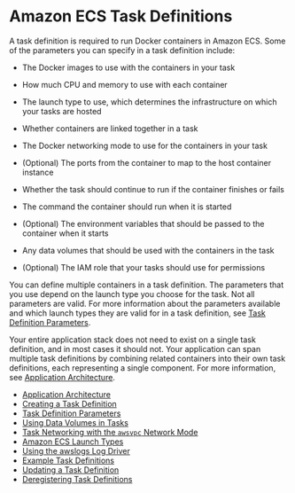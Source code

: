 # Amazon ECS Task Definitions<a name="task_definitions"></a>

A task definition is required to run Docker containers in Amazon ECS\. Some of the parameters you can specify in a task definition include:

+ The Docker images to use with the containers in your task

+ How much CPU and memory to use with each container

+ The launch type to use, which determines the infrastructure on which your tasks are hosted

+ Whether containers are linked together in a task

+ The Docker networking mode to use for the containers in your task

+ \(Optional\) The ports from the container to map to the host container instance

+ Whether the task should continue to run if the container finishes or fails

+ The command the container should run when it is started

+ \(Optional\) The environment variables that should be passed to the container when it starts

+ Any data volumes that should be used with the containers in the task

+ \(Optional\) The IAM role that your tasks should use for permissions

You can define multiple containers in a task definition\. The parameters that you use depend on the launch type you choose for the task\. Not all parameters are valid\. For more information about the parameters available and which launch types they are valid for in a task definition, see [Task Definition Parameters](task_definition_parameters.md)\.

Your entire application stack does not need to exist on a single task definition, and in most cases it should not\. Your application can span multiple task definitions by combining related containers into their own task definitions, each representing a single component\. For more information, see [Application Architecture](application_architecture.md)\.


+ [Application Architecture](application_architecture.md)
+ [Creating a Task Definition](create-task-definition.md)
+ [Task Definition Parameters](task_definition_parameters.md)
+ [Using Data Volumes in Tasks](using_data_volumes.md)
+ [Task Networking with the `awsvpc` Network Mode](task-networking.md)
+ [Amazon ECS Launch Types](launch_types.md)
+ [Using the awslogs Log Driver](using_awslogs.md)
+ [Example Task Definitions](example_task_definitions.md)
+ [Updating a Task Definition](update-task-definition.md)
+ [Deregistering Task Definitions](deregister-task-definition.md)